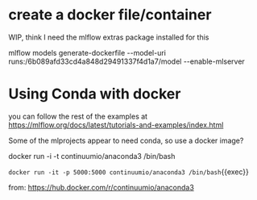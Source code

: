 # create a docker file/container

WIP, think I need the mlflow extras package installed for this

mlflow models generate-dockerfile --model-uri runs:/6b089afd33cd4a848d29491337f4d1a7/model --enable-mlserver




# Using Conda with docker

you can follow the rest of the examples at https://mlflow.org/docs/latest/tutorials-and-examples/index.html

Some of the mlprojects appear to need conda, so use a docker image?

docker run -i -t continuumio/anaconda3 /bin/bash


`docker run -it -p 5000:5000 continuumio/anaconda3 /bin/bash`{{exec}}

from: https://hub.docker.com/r/continuumio/anaconda3 

